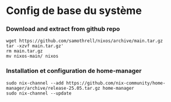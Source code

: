 # Config de base du système

### Download and extract from github repo
`wget https://github.com/samothrell/nixos/archive/main.tar.gz`\
`tar -xzvf main.tar.gz'`\
`rm main.tar.gz`\
`mv nixos-main/ nixos`

### Installation et configuration de home-manager
`sudo nix-channel --add https://github.com/nix-community/home-manager/archive/release-25.05.tar.gz home-manager`\
`sudo nix-channel --update`
